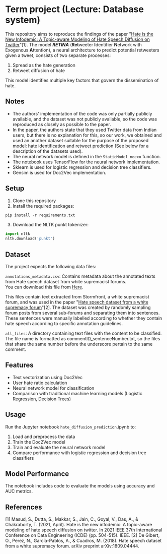 # Term project (Lecture: Database system)
This repository aims to reproduce the findings of the paper "[Hate is the New Infodemic: A Topic-aware Modeling of Hate Speech Diffusion on Twitter](https://ieeexplore.ieee.org/abstract/document/9458789)"[1]. The model **_RETINA_** (**Ret**weeter **I**dentifier **N**etwork with Exogenous **A**ttention), a neural architecture to predict potential retweeters given a tweet, consists of two separate processes:
1) Spread as the hate generation
2) Retweet diffusion of hate

This model identifies multiple key factors that govern the dissemination of hate.


## Notes
* The authors' implementation of the code was only partially publicly available, and the dataset was not publicly available, so the code was reproduced as closely as possible to the paper.
* In the paper, the authors state that they used Twitter data from Indian users, but there is no explanation for this, so our work, we obtained and used an another dataset suitable for the purpose of the proposed model: hate identification and retweet prediction (See below for a description of the datasets used).
* The neural network model is defined in the `StaticModel_noexo` function.
* The notebook uses TensorFlow for the neural network implementation.
* Sklearn is used for logistic regression and decision tree classifiers.
* Gensim is used for Doc2Vec implementation.


## Setup

1. Clone this repository
2. Install the required packages:
```python
pip install -r requirements.txt
```

3. Download the NLTK punkt tokenizer:
```python
import nltk
nltk.download('punkt')
```

## Dataset
The project expects the following data files:

`annotations_metadata.csv`: Contains metadata about the annotated texts from Hate speech dataset from white supremacist forums.    
You can download this file from [Here](https://github.com/sara-02/hate-speech-dataset).  

This files contain text extracted from Stormfront, a white supremacist forum, and was used in the paper "[Hate speech dataset from a white supremacy forum](https://arxiv.org/abs/1809.04444)"[2]. The dataset was created by randomly sampling forum posts from several sub-forums and separating them into sentences. These sentences were manually labelled according to whether they contain hate speech according to specific annotation guidelines.

`all_files`: A directory containing text files with the content to be classified. The file name is formatted as commentID_sentenceNumber.txt, so the files that share the same number before the underscore pertain to the same comment.  


## Features
* Text vectorization using Doc2Vec
* User hate ratio calculation
* Neural network model for classification
* Comparison with traditional machine learning models (Logistic Regression, Decision Trees)


## Usage
Run the Jupyter notebook `hate_diffusion_prediction`.ipynb to:  

1. Load and preprocess the data
2. Train the Doc2Vec model
3. Train and evaluate the neural network model
4. Compare performance with logistic regression and decision tree classifiers


## Model Performance
The notebook includes code to evaluate the models using accuracy and AUC metrics.


## References
[1] Masud, S., Dutta, S., Makkar, S., Jain, C., Goyal, V., Das, A., & Chakraborty, T. (2021, April). Hate is the new infodemic: A topic-aware modeling of hate speech diffusion on twitter. In 2021 IEEE 37th International Conference on Data Engineering (ICDE) (pp. 504-515). IEEE.
[2] De Gibert, O., Perez, N., García-Pablos, A., & Cuadros, M. (2018). Hate speech dataset from a white supremacy forum. arXiv preprint arXiv:1809.04444.

